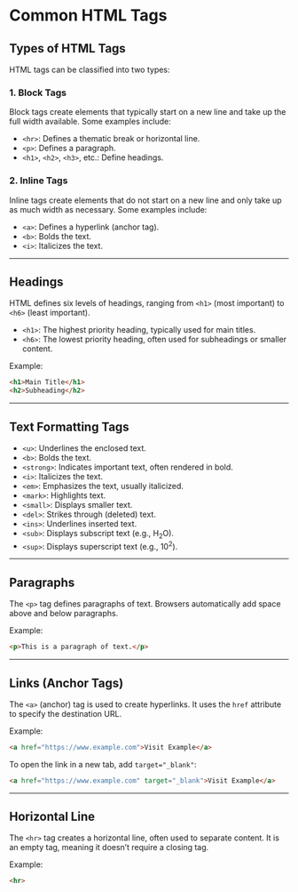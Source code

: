 # Common HTML Tags

## Types of HTML Tags

HTML tags can be classified into two types:

### 1. Block Tags

Block tags create elements that typically start on a new line and take up the full width available. Some examples include:
- `<hr>`: Defines a thematic break or horizontal line.
- `<p>`: Defines a paragraph.
- `<h1>`, `<h2>`, `<h3>`, etc.: Define headings.

### 2. Inline Tags

Inline tags create elements that do not start on a new line and only take up as much width as necessary. Some examples include:
- `<a>`: Defines a hyperlink (anchor tag).
- `<b>`: Bolds the text.
- `<i>`: Italicizes the text.

---

## Headings

HTML defines six levels of headings, ranging from `<h1>` (most important) to `<h6>` (least important).

- `<h1>`: The highest priority heading, typically used for main titles.
- `<h6>`: The lowest priority heading, often used for subheadings or smaller content.

Example:
```html
<h1>Main Title</h1>
<h2>Subheading</h2>
```
---

## Text Formatting Tags

- `<u>`: Underlines the enclosed text.
- `<b>`: Bolds the text.
- `<strong>`: Indicates important text, often rendered in bold.
- `<i>`: Italicizes the text.
- `<em>`: Emphasizes the text, usually italicized.
- `<mark>`: Highlights text.
- `<small>`: Displays smaller text.
- `<del>`: Strikes through (deleted) text.
- `<ins>`: Underlines inserted text.
- `<sub>`: Displays subscript text (e.g., H<sub>2</sub>O).
- `<sup>`: Displays superscript text (e.g., 10<sup>2</sup>).

---

## Paragraphs

The `<p>` tag defines paragraphs of text. Browsers automatically add space above and below paragraphs.

Example:
```html
<p>This is a paragraph of text.</p>
```
---

## Links (Anchor Tags)

The `<a>` (anchor) tag is used to create hyperlinks. It uses the `href` attribute to specify the destination URL.

Example:
```html
<a href="https://www.example.com">Visit Example</a>
```
To open the link in a new tab, add `target="_blank"`:
```html
<a href="https://www.example.com" target="_blank">Visit Example</a>
```
---

## Horizontal Line

The `<hr>` tag creates a horizontal line, often used to separate content. It is an empty tag, meaning it doesn’t require a closing tag.

Example:
```html
<hr>
```
